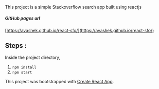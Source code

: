 This project is a simple Stackoverflow search app built using reactjs  
##### GitHub pages url
[https://avashek.github.io/react-sfo/](https://avashek.github.io/react-sfo/)


## Steps :
Inside the project directory,  
1. `npm install`
2. `npm start`

This project was bootstrapped with [Create React App](https://github.com/facebookincubator/create-react-app). 
